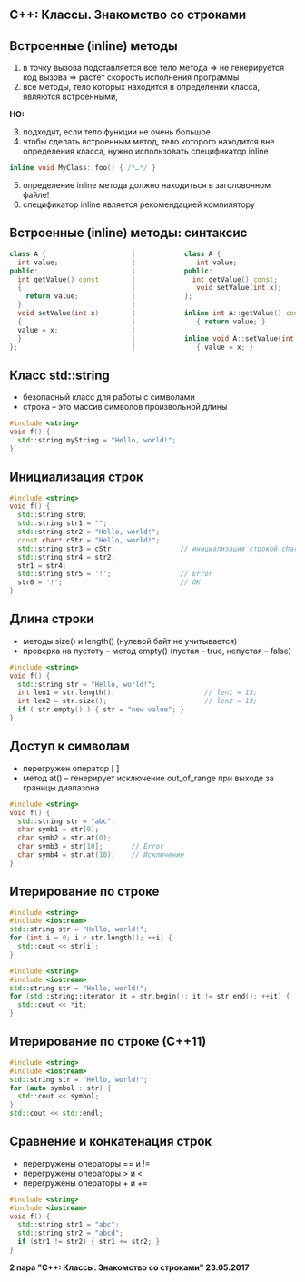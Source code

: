 С++: Классы. Знакомство со строками
---

Встроенные (inline) методы
---

1. в точку вызова подставляется всё тело метода => не генерируется код вызова
=> растёт скорость исполнения программы
2. все методы, тело которых находится в определении класса, являются встроенными,

**НО:**

3. подходит, если тело функции не очень большое
4. чтобы сделать встроенным метод, тело которого находится вне определения класса,
нужно использовать спецификатор inline
          
```cpp
inline void MyClass::foo() { /*…*/ }
```                       

5. определение inline метода должно находиться в заголовочном файле!
6. спецификатор inline является рекомендацией компилятору

Встроенные (inline) методы: синтаксис
---

```cpp
class A {                     |            class A {
  int value;                  |               int value;
public:                       |            public:
  int getValue() const        |              int getValue() const;
  {                           |               void setValue(int x);
    return value;             |            };     
  }                           |
  void setValue(int x)        |            inline int A::getValue() const
  {                           |               { return value; }
  value = x;                  |
  }                           |            inline void A::setValue(int x)
};                            |               { value = x; }
```

Класс std::string
---

* безопасный класс для работы с символами
* строка – это массив символов произвольной длины

```cpp
#include <string>
void f() {
  std::string myString = "Hello, world!";
}
```

Инициализация строк
---

```cpp
#include <string>
void f() {
  std::string str0;
  std::string str1 = "";
  std::string str2 = "Hello, world!";
  const char* cStr = "Hello, world!";
  std::string str3 = cStr;                // инициализация строкой char*
  std::string str4 = str2;
  str1 = str4;
  std::string str5 = '!';                 // Error
  str0 = '!';                             // OK
}
```

Длина строки
---

* методы size() и length() (нулевой байт не учитывается)
* проверка на пустоту – метод empty() (пустая – true, непустая – false)

```cpp
#include <string>
void f() {
  std::string str = "Hello, world!";
  int len1 = str.length();                      // len1 = 13;
  int len2 = str.size();                        // len2 = 13;
  if ( str.empty() ) { str = "new value"; }
}
```

Доступ к символам
---

* перегружен оператор [ ]
* метод at() – генерирует исключение out_of_range при выходе за границы диапазона

```cpp
#include <string>
void f() {
  std::string str = "abc";
  char symb1 = str[0];
  char symb2 = str.at(0);
  char symb3 = str[10];       // Error
  char symb4 = str.at(10);    // Исключение
}
```

Итерирование по строке
---

```cpp
#include <string>
#include <iostream>
std::string str = "Hello, world!";
for (int i = 0; i < str.length(); ++i) {
  std::cout << str[i];
}
```

```cpp
#include <string>
#include <iostream>
std::string str = "Hello, world!";
for (std::string::iterator it = str.begin(); it != str.end(); ++it) {
  std::cout << *it;
}
```

Итерирование по строке (С++11)
---

```cpp
#include <string>
#include <iostream>
std::string str = "Hello, world!";
for (auto symbol : str) {
  std::cout << symbol;
}
std::cout << std::endl;
```

Сравнение и конкатенация строк
---

* перегружены операторы == и !=
* перегружены операторы > и <
* перегружены операторы + и +=

```cpp
#include <string>
#include <iostream>
void f() {
  std::string str1 = "abc";
  std::string str2 = "abcd";
  if (str1 != str2) { str1 += str2; }
}
```

**2 пара "С++: Классы. Знакомство со строками" 23.05.2017**
